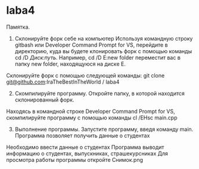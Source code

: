 # laba4
Памятка.
1. Склонируйте форк себе на компьютер
Используя командную строку gitbash или Developer Command Prompt for VS, перейдите в директорию, куда вы будете клонировать форк с помощью команды cd /D *Диск:путь*. Например, cd /D E:new folder переместит вас в папку new folder, находящуюся на диске E.

Склонируйте форк с помощью следующей команды: git clone git@github.com:IraTheBestInTheWorld / laba4

2. Скомпилируйте программу.
Откройте папку, в которой находится склонированный форк.

Находясь в командной строке Developer Command Prompt for VS, скомпилируйте программу с помощью команды cl /EHsc main.cpp 

3. Выполнение программы.
Запустите программу, введя команду main.
Программа позволяет получить данные о студентах


Необходимо ввести данные о студентах
Программа выводит информацию о  студентах, выпускниках, страшекурсниках
Для просмотра работы программы откройте Снимок.png
